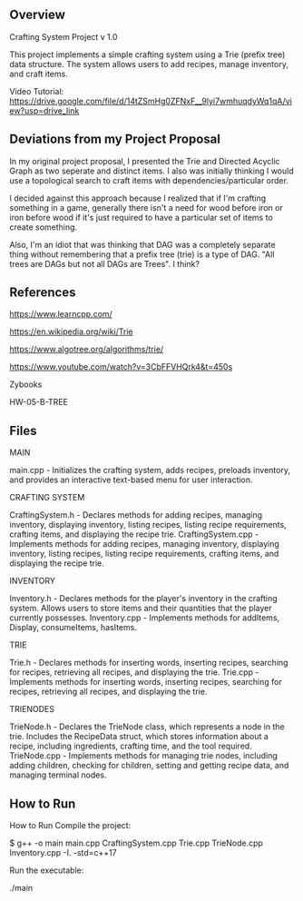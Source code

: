 ## Overview

Crafting System Project v 1.0

This project implements a simple crafting system using a Trie (prefix tree) data structure. 
The system allows users to add recipes, manage inventory, and craft items. 

Video Tutorial: https://drive.google.com/file/d/14tZSmHg0ZFNxF__9lyi7wmhuqdyWq1qA/view?usp=drive_link

## Deviations from my Project Proposal

In my original project proposal, I presented the Trie and Directed Acyclic Graph as two seperate
and distinct items. I also was initially thinking I would use a topological search to craft items
with dependencies/particular order.

I decided against this approach because I realized that if I'm crafting something in a game,
generally there isn't a need for wood before iron or iron before wood if it's just required to
have a particular set of items to create something.

Also, I'm an idiot that was thinking that DAG was a completely separate thing without remembering that
a prefix tree (trie) is a type of DAG. "All trees are DAGs but not all DAGs are Trees". I think?


## References

https://www.learncpp.com/

https://en.wikipedia.org/wiki/Trie

https://www.algotree.org/algorithms/trie/

https://www.youtube.com/watch?v=3CbFFVHQrk4&t=450s

Zybooks

HW-05-B-TREE



## Files

MAIN

main.cpp - Initializes the crafting system, adds recipes, preloads inventory, and provides an 
interactive text-based menu for user interaction.

CRAFTING SYSTEM

CraftingSystem.h - Declares methods for adding recipes, managing inventory, displaying inventory,
listing recipes, listing recipe requirements, crafting items, and displaying the recipe trie.
CraftingSystem.cpp - Implements methods for adding recipes, managing inventory, displaying 
inventory, listing recipes, listing recipe requirements, crafting items, and displaying the 
recipe trie.

INVENTORY

Inventory.h - Declares methods for the player's inventory in the crafting system. Allows users to
store items and their quantities that the player currently possesses.
Inventory.cpp - Implements methods for addItems, Display, consumeItems, hasItems.

TRIE

Trie.h  - Declares methods for inserting words, inserting recipes, searching for recipes, 
retrieving all recipes, and displaying the trie.
Trie.cpp - Implements methods for inserting words, inserting recipes, searching for 
recipes, retrieving all recipes, and displaying the trie.
 
TRIENODES

TrieNode.h - Declares the TrieNode class, which represents a node in the trie. Includes 
the RecipeData struct, which stores information about a recipe, including ingredients, 
crafting time, and the tool required.
TrieNode.cpp - Implements methods for managing trie nodes, including adding children, 
checking for children, setting and getting recipe data, and managing terminal nodes.

## How to Run

How to Run
Compile the project:

$ g++ -o main main.cpp CraftingSystem.cpp Trie.cpp TrieNode.cpp Inventory.cpp -I. -std=c++17

Run the executable:

./main